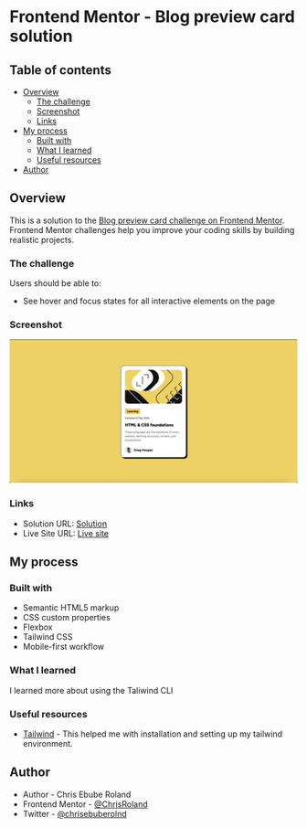 # Frontend Mentor - Blog preview card solution

## Table of contents

- [Overview](#overview)
  - [The challenge](#the-challenge)
  - [Screenshot](#screenshot)
  - [Links](#links)
- [My process](#my-process)
  - [Built with](#built-with)
  - [What I learned](#what-i-learned)
  - [Useful resources](#useful-resources)
- [Author](#author)

## Overview
This is a solution to the [Blog preview card challenge on Frontend Mentor](https://www.frontendmentor.io/challenges/blog-preview-card-ckPaj01IcS). Frontend Mentor challenges help you improve your coding skills by building realistic projects. 

### The challenge

Users should be able to:

- See hover and focus states for all interactive elements on the page

### Screenshot

![](/assets/images/Screenshot%202024-10-29%20at%2017.16.16.png)

### Links

- Solution URL: [Solution](https://your-solution-url.com)
- Live Site URL: [Live site](https://chrisroland.github.io/Blog-preview-card/)

## My process

### Built with

- Semantic HTML5 markup
- CSS custom properties
- Flexbox
- Tailwind CSS
- Mobile-first workflow

### What I learned

I learned more about using the Taliwind CLI


### Useful resources

- [Tailwind](https://tailwindcss.com/installation/) - This helped me with installation and setting up my tailwind environment.

## Author

- Author - Chris Ebube Roland
- Frontend Mentor - [@ChrisRoland](https://www.frontendmentor.io/profile/ChrisRoland)
- Twitter - [@chrisebuberolnd](https://www.twitter.com/chrisebuberolnd)